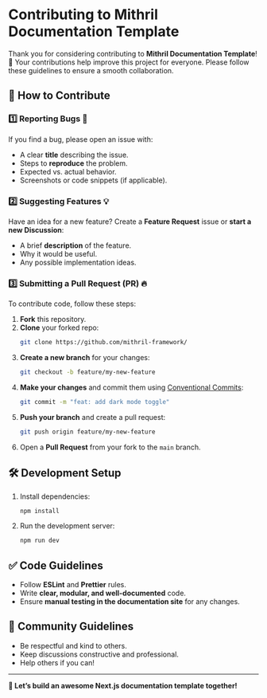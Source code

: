 # Contributing to Mithril Documentation Template

Thank you for considering contributing to **Mithril Documentation Template**! 🚀 Your contributions help improve this project for everyone. Please follow these guidelines to ensure a smooth collaboration.

## 📌 How to Contribute

### 1️⃣ Reporting Bugs 🐛

If you find a bug, please open an issue with:

- A clear **title** describing the issue.
- Steps to **reproduce** the problem.
- Expected vs. actual behavior.
- Screenshots or code snippets (if applicable).

### 2️⃣ Suggesting Features 💡

Have an idea for a new feature? Create a **Feature Request** issue or **start a new Discussion**:

- A brief **description** of the feature.
- Why it would be useful.
- Any possible implementation ideas.

### 3️⃣ Submitting a Pull Request (PR) 🔥

To contribute code, follow these steps:

1. **Fork** this repository.
2. **Clone** your forked repo:
   ```sh
   git clone https://github.com/mithril-framework/
   ```
3. **Create a new branch** for your changes:
   ```sh
   git checkout -b feature/my-new-feature
   ```
4. **Make your changes** and commit them using [Conventional Commits](https://www.conventionalcommits.org/):
   ```sh
   git commit -m "feat: add dark mode toggle"
   ```
5. **Push your branch** and create a pull request:
   ```sh
   git push origin feature/my-new-feature
   ```
6. Open a **Pull Request** from your fork to the `main` branch.

## 🛠 Development Setup

1. Install dependencies:
   ```sh
   npm install
   ```
2. Run the development server:
   ```sh
   npm run dev
   ```

## ✅ Code Guidelines

- Follow **ESLint** and **Prettier** rules.
- Write **clear, modular, and well-documented** code.
- Ensure **manual testing in the documentation site** for any changes.

## 🤝 Community Guidelines

- Be respectful and kind to others.
- Keep discussions constructive and professional.
- Help others if you can!

---

**🚀 Let’s build an awesome Next.js documentation template together!**
